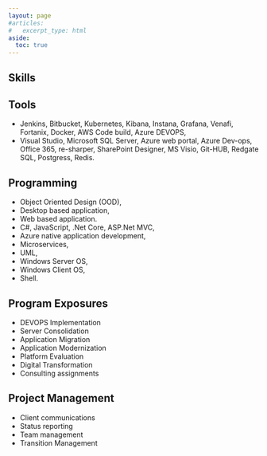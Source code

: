 ```yaml
---
layout: page
#articles:
#   excerpt_type: html
aside:
  toc: true
---
```

## Skills

## Tools
- Jenkins, Bitbucket, Kubernetes, Kibana, Instana, Grafana, Venafi, Fortanix,
Docker, AWS Code build, Azure DEVOPS, 
- Visual Studio, Microsoft SQL Server,
Azure web portal, Azure Dev-ops, Office 365, re-sharper, SharePoint
Designer, MS Visio, Git-HUB, Redgate SQL, Postgress, Redis.

## Programming
- Object Oriented Design (OOD),
- Desktop based application,
- Web based application. 
- C#, JavaScript, .Net Core, ASP.Net MVC, 
- Azure native application development, 
- Microservices, 
- UML, 
- Windows Server OS,
- Windows Client OS, 
- Shell.

## Program Exposures 
- DEVOPS Implementation
- Server Consolidation
- Application Migration 
- Application Modernization
- Platform Evaluation
- Digital Transformation
- Consulting assignments

## Project Management
- Client communications 
- Status reporting
- Team management
- Transition Management